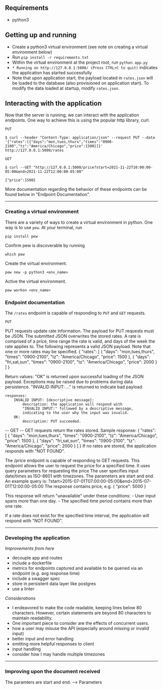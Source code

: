 ## Requirements
- python3

## Getting up and running
- Create a python3 virtual environment (see note on creating a virtual environment below)
- Run `pip install -r requirements.txt`
- Within the virtual environment at the project root, run `python app.py`
- `* Running on http://127.0.0.1:5000/ (Press CTRL+C to quit)` indicates the application has started successfully
- Note that upon application start, the payload located in `rates.json` will be loaded to the database (also provisioned on application start). To modify the data loaded at startup, modify `rates.json`. 

## Interacting with the application
Now that the server is running, we can interact with the application endpoints. One way to achieve this is using the popular http library, curl. 

`PUT`
```
$ curl --header "Content-Type: application/json" --request PUT --data '{"rates":[{"days":"mon,tues,thurs","times":"0900-2100","tz":"America/Chicago","price":1500}]}' http://127.0.0.1:5000/rates
```

`GET`
```
$ curl --GET "http://127.0.0.1:5000/price?start=2021-11-22T10:00:00-05:00&end=2021-11-22T12:00:00-05:00"

{"price":1500}
```

More documentation regarding the behavior of these endpoints can be found below in "Endpoint Documentation". 

___
### Creating a virtual environment
There are a variety of ways to create a virtual environment in python. 
One way is to use `pew`. At your terminal, run
``` 
pip install pew
```
Confirm pew is discoverable by running
``` 
which pew
```
Create the virtual environment. 
``` 
pew new -p python3 <env_name>
```
Active the virtual environment. 
``` 
pew workon <env_name>
```

### Endpoint documentation
The `/rates` endpoint is capable of responding to `PUT` and `GET` requests. 

`PUT`

PUT requests update rate information. 
The payload for PUT requests must be JSON. 
The submitted JSON overwrites the stored rates.
A rate is comprised of a price, time range the rate is valid, 
and days of the week the rate applies to.
The following represents a valid JSON payload. 
Note that one or more rates may be specified. 
    {
        "rates": [
            {
                "days": "mon,tues,thurs", 
                "times": "0900-2100", 
                "tz": "America/Chicago", 
                "price": 1500
            },
            {
                "days": "fri,sat,sun", 
                "times": "0900-2100", 
                "tz": "America/Chicago", 
                "price": 2000
            }
        ]
    }

Return values:
"OK" is returned upon successful loading of the JSON payload. 
Exceptions may be raised due to problems during data persistence. 
"INVALID INPUT: ..." is returned to indicate bad payload. 

    responses:
        INVALID INPUT: {descriptive message}:
            description: the application will respond with
            "INVALID INPUT:" followed by a descriptive message,
            indicating to the user why the input was invalid. 
        OK:
            description: PUT succeeded.
-- GET --
GET requests return the rates stored. 
Sample response:
    {
        "rates": [
            {
                "days": "mon,tues,thurs", 
                "times": "0900-2100", 
                "tz": "America/Chicago", 
                "price": 1500
            },
            {
                "days": "fri,sat,sun", 
                "times": "0900-2100", 
                "tz": "America/Chicago", 
                "price": 2000
            }
        ]
    }
If no rates are stored, the application responds with "NOT FOUND".


The /price endpoint is capable of responding to GET requests.
This endpoint allows the user to request the price for a specified time.
It uses query parameters for requesting the price
The user specifies input date/times as ISO-8601 with timezones.
The parameters are start and end.
An example query is:
    ?start=2015-07-01T07:00:00-05:00&end=2015-07-01T12:00:00-05:00 
The response contains price, e.g.
    {
        "price": 5000
    }

This response will return "unavailable" under these conditions:
    - User input spans more than one day.
    - The specified time period contains more than one rate.

If a rate does not exist for the specified time interval,
the application will respond with "NOT FOUND".
___

### Developing the application

_Improvements from here_
- decouple app and routes
- include a dockerfile
- metrics for endpoints captured and available to be queried via an endpoint (e.g. avg response time)
- include a swagger spec
- store in persistent data layer like postgres
- use a linter

_Considerations_
- I endeavored to make the code readable, keeping lines below 80 characters. However, certain statements are beyond 80 characters to maintain readability.
- One important piece to consider are the effects of concurrent users.
- how a user may misuse the API (especially around missing or invalid input)
- better input and error handling
- emitting more helpful responses to client
- input handling
- consider how I may handle multiple timezones
___

### Improving upon the document received
The paramters are start and end. --> Parameters
